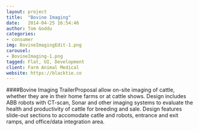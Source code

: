 ```yaml
---
layout: project
title:  "Bovine Imaging"
date:   2014-04-25 16:54:46
author: Tom Goddu
categories:
- consumer
img: BovineImagingEdit-1.png
carousel:
- BovineImaging-1.png
tagged: Flat, UI, Development
client: Farm Animal Medical
website: https://blacktie.co
---
```

####Bovine Imaging TrailerProposal allow on-site imaging of cattle, whether they are in their home farms or at cattle shows. Design includes ABB robots with CT-scan, Sonar and other imaging systems to evaluate the health and productivity of cattle for breeding and sale. Design features slide-out sections to accomodate catlle and robots, entrance and exit ramps, and office/data integration area. 
